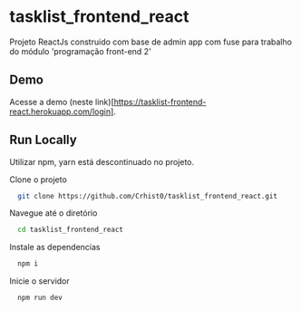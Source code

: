 # tasklist_frontend_react

Projeto ReactJs construido com base de admin app com fuse para trabalho do módulo 'programação front-end 2'

## Demo

Acesse a demo (neste link)[https://tasklist-frontend-react.herokuapp.com/login].

## Run Locally

Utilizar npm, yarn está descontinuado no projeto.

Clone o projeto

```bash
  git clone https://github.com/Crhist0/tasklist_frontend_react.git
```

Navegue até o diretório

```bash
  cd tasklist_frontend_react
```

Instale as dependencias

```bash
  npm i
```

Inicie o servidor

```bash
  npm run dev
```
